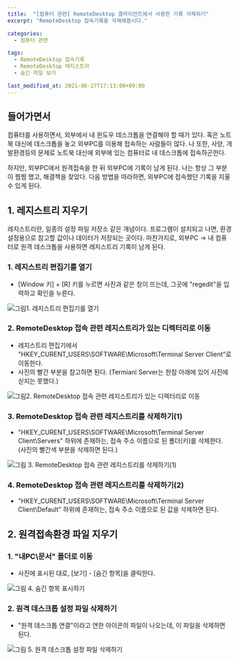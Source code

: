 ```yaml
---
title:  "[컴퓨터 관련] RemoteDesktop 클라이언트에서 사용한 기록 삭제하기"
excerpt: "RemoteDesktop 접속기록을 삭제해봅시다."

categories:
  - 컴퓨터 관련

tags:
  - RemoteDesktop 접속기록
  - RemoteDesktop 레지스트리
  - 숨긴 파일 보기

last_modified_at: 2021-06-27T17:13:00+09:00
---
```


## 들어가면서

컴퓨터를 사용하면서, 외부에서 내 윈도우 데스크톱을 연결해야 할 때가 있다. 혹은 노트북 대신에 데스크톱을 놓고 외부PC를 이용해 접속하는 사람들이 많다. 나 또한, 사양, 개발환경등의 문제로 노트북 대신에 외부에 있는 컴퓨터로 내 데스크톱에 접속하곤한다.

하지만, 외부PC에서 원격접속을 한 뒤 외부PC에 기록이 남게 된다. 나는 항상 그 부분이 찜찜 했고, 해결책을 찾았다. 다음 방법을 따라하면, 외부PC에 접속했던 기록을 지울 수 있게 된다.


## 1. 레지스트리 지우기

레지스트리란, 일종의 설정 파일 저장소 같은 개념이다. 프로그램이 설치되고 나면, 환경설정용으로 참고할 값이나 데이터가 저장되는 곳이다. 마찬가지로, 외부PC → 내 컴퓨터로 원격 데스크톱을 사용하면 레지스트리 기록이 남게 된다.



### 1. 레지스트리 편집기를 열기
- [Window 키] + [R] 키를 누르면 사진과 같은 창이 뜨는데, 그곳에 "regedit"을 입력하고 확인을 누른다.

![그림1. 레지스트리 편집기를 열기](https://github.com/op2gs2/op2gs2.github.io/blob/main/assets/images/2021/%EC%BB%B4%ED%93%A8%ED%84%B0%20%EA%B4%80%EB%A0%A8/2021-06-27-%5B%EC%BB%B4%ED%93%A8%ED%84%B0%20%EA%B4%80%EB%A0%A8%5D%20RemoteDesktop%20%ED%81%B4%EB%9D%BC%EC%9D%B4%EC%96%B8%ED%8A%B8%EC%97%90%EC%84%9C%20%EC%82%AC%EC%9A%A9%ED%95%9C%20%EA%B8%B0%EB%A1%9D%20%EC%82%AD%EC%A0%9C%ED%95%98%EA%B8%B0/1.png?raw=true "그림1. 레지스트리 편집기를 열기")

### 2. RemoteDesktop 접속 관련 레지스트리가 있는 디렉터리로 이동
- 레지스트리 편집기에서 "HKEY_CURENT_USERS\SOFTWARE\Microsoft\Terminal Server Client\"로 이동한다.
- 사진의 빨간 부분을 참고하면 된다. (Termianl Server는 한참 아래에 있어 사진에 싣지는 못했다.)

![그림2. RemoteDesktop 접속 관련 레지스트리가 있는 디렉터리로 이동](https://github.com/op2gs2/op2gs2.github.io/blob/main/assets/images/2021/%EC%BB%B4%ED%93%A8%ED%84%B0%20%EA%B4%80%EB%A0%A8/2021-06-27-%5B%EC%BB%B4%ED%93%A8%ED%84%B0%20%EA%B4%80%EB%A0%A8%5D%20RemoteDesktop%20%ED%81%B4%EB%9D%BC%EC%9D%B4%EC%96%B8%ED%8A%B8%EC%97%90%EC%84%9C%20%EC%82%AC%EC%9A%A9%ED%95%9C%20%EA%B8%B0%EB%A1%9D%20%EC%82%AD%EC%A0%9C%ED%95%98%EA%B8%B0/2.png?raw=true "그림2. RemoteDesktop 접속 관련 레지스트리가 있는 디렉터리로 이동")

### 3. RemoteDesktop 접속 관련 레지스트리를 삭제하기(1)
- "HKEY_CURENT_USERS\SOFTWARE\Microsoft\Terminal Server Client\Servers\" 하위에 존재하는, 접속 주소 이름으로 된 폴더(키)를 삭제한다. (사진의 빨간색 부분을 삭제하면 된다.)

![그림 3. RemoteDesktop 접속 관련 레지스트리를 삭제하기(1)](https://github.com/op2gs2/op2gs2.github.io/blob/main/assets/images/2021/%EC%BB%B4%ED%93%A8%ED%84%B0%20%EA%B4%80%EB%A0%A8/2021-06-27-%5B%EC%BB%B4%ED%93%A8%ED%84%B0%20%EA%B4%80%EB%A0%A8%5D%20RemoteDesktop%20%ED%81%B4%EB%9D%BC%EC%9D%B4%EC%96%B8%ED%8A%B8%EC%97%90%EC%84%9C%20%EC%82%AC%EC%9A%A9%ED%95%9C%20%EA%B8%B0%EB%A1%9D%20%EC%82%AD%EC%A0%9C%ED%95%98%EA%B8%B0/3.png?raw=true "그림 3. RemoteDesktop 접속 관련 레지스트리를 삭제하기(1)")

### 4. RemoteDesktop 접속 관련 레지스트리를 삭제하기(2)
- "HKEY_CURENT_USERS\SOFTWARE\Microsoft\Terminal Server Client\Default\" 하위에 존재하는, 접속 주소 이름으로 된 값을 삭제하면 된다.



## 2. 원격접속환경 파일 지우기

### 1. "내PC\문서" 폴더로 이동
- 사진에 표시된 대로, [보기] - [숨긴 항목]을 클릭한다.

![그림 4. 숨긴 항목 표시하기](https://github.com/op2gs2/op2gs2.github.io/blob/main/assets/images/2021/%EC%BB%B4%ED%93%A8%ED%84%B0%20%EA%B4%80%EB%A0%A8/2021-06-27-%5B%EC%BB%B4%ED%93%A8%ED%84%B0%20%EA%B4%80%EB%A0%A8%5D%20RemoteDesktop%20%ED%81%B4%EB%9D%BC%EC%9D%B4%EC%96%B8%ED%8A%B8%EC%97%90%EC%84%9C%20%EC%82%AC%EC%9A%A9%ED%95%9C%20%EA%B8%B0%EB%A1%9D%20%EC%82%AD%EC%A0%9C%ED%95%98%EA%B8%B0/4.png?raw=true "그림 4. 숨긴 항목 표시하기")

### 2. 원격 데스크톱 설정 파일 삭제하기
- "원격 데스크톱 연결"이라고 연한 아이콘의 파일이 나오는데, 이 파일을 삭제하면 된다.

![그림 5. 원격 데스크톱 설정 파일 삭제하기](https://github.com/op2gs2/op2gs2.github.io/blob/main/assets/images/2021/%EC%BB%B4%ED%93%A8%ED%84%B0%20%EA%B4%80%EB%A0%A8/2021-06-27-%5B%EC%BB%B4%ED%93%A8%ED%84%B0%20%EA%B4%80%EB%A0%A8%5D%20RemoteDesktop%20%ED%81%B4%EB%9D%BC%EC%9D%B4%EC%96%B8%ED%8A%B8%EC%97%90%EC%84%9C%20%EC%82%AC%EC%9A%A9%ED%95%9C%20%EA%B8%B0%EB%A1%9D%20%EC%82%AD%EC%A0%9C%ED%95%98%EA%B8%B0/5.png?raw=true "그림 5. 원격 데스크톱 설정 파일 삭제하기")
